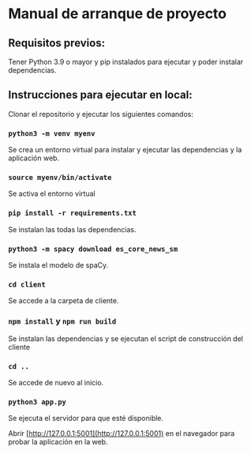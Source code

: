 # Manual de arranque de proyecto

## Requisitos previos:

Tener Python 3.9 o mayor y pip instalados para ejecutar y poder instalar dependencias.

## Instrucciones para ejecutar en local:

Clonar el repositorio y ejecutar los siguientes comandos:

### `python3 -m venv myenv`

Se crea un entorno virtual para instalar y ejecutar las dependencias y la aplicación web.

### `source myenv/bin/activate`

Se activa el entorno virtual

### `pip install -r requirements.txt`

Se instalan las todas las dependencias.

### `python3 -m spacy download es_core_news_sm`

Se instala el modelo de spaCy.

### `cd client`

Se accede a la carpeta de cliente.

### `npm install` y `npm run build`

Se instalan las dependencias y se ejecutan el script de construcción del cliente

### `cd ..`

Se accede de nuevo al inicio.

### `python3 app.py`

Se ejecuta el servidor para que esté disponible.

Abrir [http://127.0.0.1:5001](http://127.0.0.1:5001) en el navegador para probar la aplicación en la web.